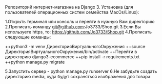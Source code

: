 Репозиторий интернет-магазина на Django 3.
Установка (для пользователей операционных систем семейства MacOs/Linux):

1.Открыть терминал или консоль и перейти в нужную Вам директорию
2.Прописать команду git@github.com:Jo3733/Shop.git
3.Если Вы используете https, то: https://github.com/Jo3733/Shop.git
4.Прописать следующие команды:

++python3 -m venv ДиректорияВиртуальногоОкружения
++source ДиректорияВиртуальногоОкружения/bin/activate
++Перейти в директорию django3-ecommerce
++pip install -r requirements.txt
++python manage.py migrate


5.Запустить сервер - python manage.py runserver
6.Не забудьте создать директорию media, куда будут сохраняться изображения для товара
